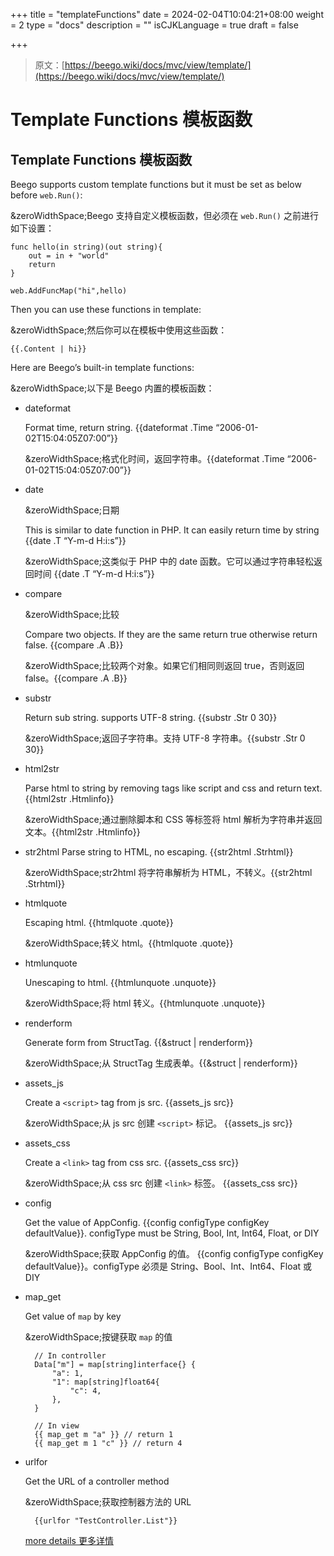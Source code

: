 +++
title = "templateFunctions"
date = 2024-02-04T10:04:21+08:00
weight = 2
type = "docs"
description = ""
isCJKLanguage = true
draft = false

+++

> 原文：[https://beego.wiki/docs/mvc/view/template/](https://beego.wiki/docs/mvc/view/template/)

# Template Functions 模板函数



## Template Functions 模板函数

Beego supports custom template functions but it must be set as below before `web.Run()`:

&zeroWidthSpace;Beego 支持自定义模板函数，但必须在 `web.Run()` 之前进行如下设置：

```
func hello(in string)(out string){
	out = in + "world"
	return
}

web.AddFuncMap("hi",hello)
```

Then you can use these functions in template:

&zeroWidthSpace;然后你可以在模板中使用这些函数：

```
{{.Content | hi}}
```

Here are Beego’s built-in template functions:

&zeroWidthSpace;以下是 Beego 内置的模板函数：

- dateformat

  Format time, return string. {{dateformat .Time “2006-01-02T15:04:05Z07:00”}}

  &zeroWidthSpace;格式化时间，返回字符串。{{dateformat .Time “2006-01-02T15:04:05Z07:00”}}

- date

  &zeroWidthSpace;日期

  This is similar to date function in PHP. It can easily return time by string {{date .T “Y-m-d H:i:s”}}

  &zeroWidthSpace;这类似于 PHP 中的 date 函数。它可以通过字符串轻松返回时间 {{date .T “Y-m-d H:i:s”}}

- compare

  &zeroWidthSpace;比较

  Compare two objects. If they are the same return true otherwise return false. {{compare .A .B}}

  &zeroWidthSpace;比较两个对象。如果它们相同则返回 true，否则返回 false。{{compare .A .B}}

- substr

  Return sub string. supports UTF-8 string. {{substr .Str 0 30}}

  &zeroWidthSpace;返回子字符串。支持 UTF-8 字符串。{{substr .Str 0 30}}

- html2str

  Parse html to string by removing tags like script and css and return text. {{html2str .Htmlinfo}}

  &zeroWidthSpace;通过删除脚本和 CSS 等标签将 html 解析为字符串并返回文本。{{html2str .Htmlinfo}}

- str2html Parse string to HTML, no escaping. {{str2html .Strhtml}}

  &zeroWidthSpace;str2html 将字符串解析为 HTML，不转义。{{str2html .Strhtml}}

- htmlquote

  Escaping html. {{htmlquote .quote}}

  &zeroWidthSpace;转义 html。{{htmlquote .quote}}

- htmlunquote

  Unescaping to html. {{htmlunquote .unquote}}

  &zeroWidthSpace;将 html 转义。{{htmlunquote .unquote}}

- renderform

  Generate form from StructTag. {{&struct | renderform}}

  &zeroWidthSpace;从 StructTag 生成表单。{{&struct | renderform}}

- assets_js

  Create a `<script>` tag from js src. {{assets_js src}}

  &zeroWidthSpace;从 js src 创建 `<script>` 标记。 {{assets_js src}}

- assets_css

  Create a `<link>` tag from css src. {{assets_css src}}

  &zeroWidthSpace;从 css src 创建 `<link>` 标签。 {{assets_css src}}

- config

  Get the value of AppConfig. {{config configType configKey defaultValue}}. configType must be String, Bool, Int, Int64, Float, or DIY

  &zeroWidthSpace;获取 AppConfig 的值。 {{config configType configKey defaultValue}}。configType 必须是 String、Bool、Int、Int64、Float 或 DIY

- map_get

  Get value of `map` by key

  &zeroWidthSpace;按键获取 `map` 的值

  ```
    // In controller
    Data["m"] = map[string]interface{} {
        "a": 1,
        "1": map[string]float64{
            "c": 4,
        },
    }
  
    // In view
    {{ map_get m "a" }} // return 1
    {{ map_get m 1 "c" }} // return 4
  ```

- urlfor

  Get the URL of a controller method

  &zeroWidthSpace;获取控制器方法的 URL

  ```
    {{urlfor "TestController.List"}}
  ```

  [more details
  更多详情](https://beego.wiki/docs/mvc/controller/urlbuilding)